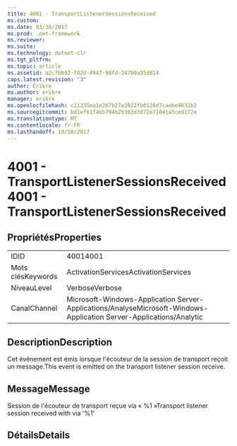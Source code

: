 ```yaml
---
title: 4001 - TransportListenerSessionsReceived
ms.custom: 
ms.date: 03/30/2017
ms.prod: .net-framework
ms.reviewer: 
ms.suite: 
ms.technology: dotnet-clr
ms.tgt_pltfrm: 
ms.topic: article
ms.assetid: a2c7bb92-f02d-4947-98fd-247b0a55d814
caps.latest.revision: "3"
author: Erikre
ms.author: erikre
manager: erikre
ms.openlocfilehash: c11335ea1e267b27e3922fb0128d7caebe4632b2
ms.sourcegitcommit: bd1ef61f4bb794b25383d3d72e71041a5ced172e
ms.translationtype: MT
ms.contentlocale: fr-FR
ms.lasthandoff: 10/18/2017
---
```

# <a name="4001---transportlistenersessionsreceived"></a><span data-ttu-id="807fc-102">4001 - TransportListenerSessionsReceived</span><span class="sxs-lookup"><span data-stu-id="807fc-102">4001 - TransportListenerSessionsReceived</span></span>
## <a name="properties"></a><span data-ttu-id="807fc-103">Propriétés</span><span class="sxs-lookup"><span data-stu-id="807fc-103">Properties</span></span>  
  
|||  
|-|-|  
|<span data-ttu-id="807fc-104">ID</span><span class="sxs-lookup"><span data-stu-id="807fc-104">ID</span></span>|<span data-ttu-id="807fc-105">4001</span><span class="sxs-lookup"><span data-stu-id="807fc-105">4001</span></span>|  
|<span data-ttu-id="807fc-106">Mots clés</span><span class="sxs-lookup"><span data-stu-id="807fc-106">Keywords</span></span>|<span data-ttu-id="807fc-107">ActivationServices</span><span class="sxs-lookup"><span data-stu-id="807fc-107">ActivationServices</span></span>|  
|<span data-ttu-id="807fc-108">Niveau</span><span class="sxs-lookup"><span data-stu-id="807fc-108">Level</span></span>|<span data-ttu-id="807fc-109">Verbose</span><span class="sxs-lookup"><span data-stu-id="807fc-109">Verbose</span></span>|  
|<span data-ttu-id="807fc-110">Canal</span><span class="sxs-lookup"><span data-stu-id="807fc-110">Channel</span></span>|<span data-ttu-id="807fc-111">Microsoft-Windows-Application Server-Applications/Analyse</span><span class="sxs-lookup"><span data-stu-id="807fc-111">Microsoft-Windows-Application Server-Applications/Analytic</span></span>|  
  
## <a name="description"></a><span data-ttu-id="807fc-112">Description</span><span class="sxs-lookup"><span data-stu-id="807fc-112">Description</span></span>  
 <span data-ttu-id="807fc-113">Cet événement est émis lorsque l'écouteur de la session de transport reçoit un message.</span><span class="sxs-lookup"><span data-stu-id="807fc-113">This event is emitted on the transport listener session receive.</span></span>  
  
## <a name="message"></a><span data-ttu-id="807fc-114">Message</span><span class="sxs-lookup"><span data-stu-id="807fc-114">Message</span></span>  
 <span data-ttu-id="807fc-115">Session de l'écouteur de transport reçue via « %1 »</span><span class="sxs-lookup"><span data-stu-id="807fc-115">Transport listener session received with via '%1'</span></span>  
  
## <a name="details"></a><span data-ttu-id="807fc-116">Détails</span><span class="sxs-lookup"><span data-stu-id="807fc-116">Details</span></span>
